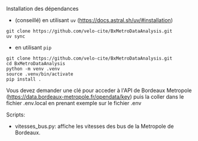 Installation des dépendances
- (conseillé) en utilisant `uv` (https://docs.astral.sh/uv/#installation)

```
git clone https://github.com/velo-cite/BxMetroDataAnalysis.git
uv sync
```

- en utilisant `pip`
```
git clone https://github.com/velo-cite/BxMetroDataAnalysis.git
cd BxMetroDataAnalysis
python -m venv .venv
source .venv/bin/activate
pip install .
```

Vous devez demander une clé pour acceder à l'API de Bordeaux Metropole (https://data.bordeaux-metropole.fr/opendata/key) puis la coller dans le fichier .env.local en prenant exemple sur le fichier .env

Scripts:
- vitesses_bus.py: affiche les vitesses des bus de la Metropole de Bordeaux.
